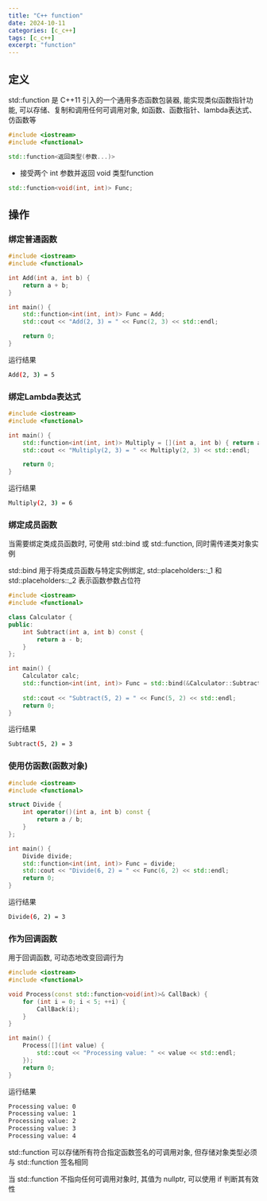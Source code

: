 ```yaml
---
title: "C++ function"
date: 2024-10-11
categories: [c_c++]
tags: [c_c++]
excerpt: "function"
---
```


## 定义

std::function 是 C++11 引入的一个通用多态函数包装器, 能实现类似函数指针功能, 可以存储、复制和调用任何可调用对象, 如函数、函数指针、lambda表达式、仿函数等

```c++
#include <iostream>
#include <functional>
```

```c++
std::function<返回类型(参数...)>
```

- 接受两个 int 参数并返回 void 类型function

```c++
std::function<void(int, int)> Func;
```

## 操作

### 绑定普通函数

```c++
#include <iostream>
#include <functional>

int Add(int a, int b) {
    return a + b;
}

int main() {
    std::function<int(int, int)> Func = Add; 
    std::cout << "Add(2, 3) = " << Func(2, 3) << std::endl;

    return 0;
}
```

运行结果

```sh
Add(2, 3) = 5
```

### 绑定Lambda表达式

```c++
#include <iostream>
#include <functional>

int main() {
    std::function<int(int, int)> Multiply = [](int a, int b) { return a * b; };
    std::cout << "Multiply(2, 3) = " << Multiply(2, 3) << std::endl;

    return 0;
}
```

运行结果

```sh
Multiply(2, 3) = 6
```

### 绑定成员函数

当需要绑定类成员函数时, 可使用 std::bind 或 std::function, 同时需传递类对象实例

std::bind 用于将类成员函数与特定实例绑定, std::placeholders::_1 和 std::placeholders::_2 表示函数参数占位符

```c++
#include <iostream>
#include <functional>

class Calculator {
public:
    int Subtract(int a, int b) const {
        return a - b;
    }
};

int main() {
    Calculator calc;
    std::function<int(int, int)> Func = std::bind(&Calculator::Subtract, calc, std::placeholders::_1, std::placeholders::_2);
    
    std::cout << "Subtract(5, 2) = " << Func(5, 2) << std::endl;
    return 0;
}
```

运行结果

```sh
Subtract(5, 2) = 3
```

### 使用仿函数(函数对象)

```c++
#include <iostream>
#include <functional>

struct Divide {
    int operator()(int a, int b) const {
        return a / b;
    }
};

int main() {
    Divide divide;
    std::function<int(int, int)> Func = divide;
    std::cout << "Divide(6, 2) = " << Func(6, 2) << std::endl;
    return 0;
}
```

运行结果

```sh
Divide(6, 2) = 3
```

### 作为回调函数

用于回调函数, 可动态地改变回调行为

```c++
#include <iostream>
#include <functional>

void Process(const std::function<void(int)>& CallBack) {
    for (int i = 0; i < 5; ++i) {
        CallBack(i);
    }
}

int main() {
    Process([](int value) {
        std::cout << "Processing value: " << value << std::endl;
    });
    return 0;
}
```

运行结果

```sh
Processing value: 0
Processing value: 1
Processing value: 2
Processing value: 3
Processing value: 4
```

std::function 可以存储所有符合指定函数签名的可调用对象, 但存储对象类型必须与 std::function 签名相同

当 std::function 不指向任何可调用对象时, 其值为 nullptr, 可以使用 if 判断其有效性
